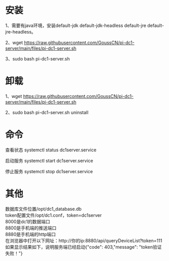 # 安装
1、需要有java环境，安装default-jdk default-jdk-headless default-jre default-jre-headless。

2、wget https://raw.githubusercontent.com/GoussCN/pi-dc1-server/main/files/pi-dc1-server.sh

3、sudo bash pi-dc1-server.sh

 
# 卸载
1、wget https://raw.githubusercontent.com/GoussCN/pi-dc1-server/main/files/pi-dc1-server.sh

2、sudo bash pi-dc1-server.sh uninstall

# 命令
查看状态 systemctl status dc1server.service

启动服务 systemctl start dc1server.service

停止服务 systemctl stop dc1server.service


# 其他 
数据库文件位置/opt/dc1_database.db  
token配置文件/opt/dc1.conf，token=dc1server  
8000是dc1的数据端口  
8800是手机端的推送端口  
8880是手机端的http端口  
在浏览器中打开以下网址：http://你的ip:8880/api/queryDeviceList?token=111  
如果显示结果如下，说明服务端已经启动{"code": 403,"message": "token验证失败！"}  
